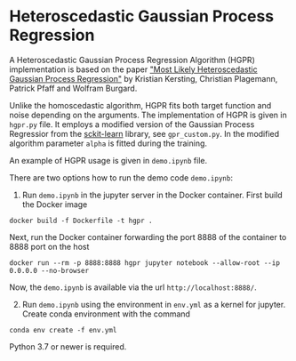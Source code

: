 # Heteroscedastic Gaussian Process Regression

A Heteroscedastic Gaussian Process Regression Algorithm (HGPR) implementation is based on the paper
["Most Likely Heteroscedastic Gaussian Process Regression"](http://people.csail.mit.edu/kersting/papers/kersting07icml_mlHetGP.pdf) by
Kristian Kersting, Christian Plagemann, Patrick Pfaff and Wolfram Burgard.

Unlike the homoscedastic algorithm, HGPR fits both target function and noise depending on the arguments.
The implementation of HGPR is given in `hgpr.py` file. It employs a modified version of the Gaussian Process Regressior
from the [sckit-learn](https://scikit-learn.org) library, see `gpr_custom.py`. In the modified algorithm parameter `alpha` is fitted during the training.

An example of HGPR usage is given in `demo.ipynb` file.

There are two options how to run the demo code `demo.ipynb`:

1) Run `demo.ipynb` in the jupyter server in the Docker container. 
First build the Docker image 

```docker build -f Dockerfile -t hgpr .``` 

Next, run the Docker container forwarding the port 8888 of the container to 8888 port on the host 

```docker run --rm -p 8888:8888 hgpr jupyter notebook --allow-root --ip 0.0.0.0 --no-browser```

Now, the `demo.ipynb` is available via the url `http://localhost:8888/`.

2) Run `demo.ipynb` using the environment in `env.yml` as a kernel for jupyter. Create conda environment with the command 

```conda env create -f env.yml```

 Python 3.7 or newer is required.
